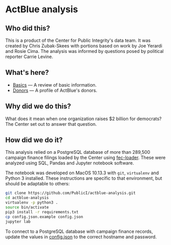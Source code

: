 # ActBlue analysis

## Who did this?

This is a product of the Center for Public Integrity's data team. It was created by Chris Zubak-Skees with portions based on work by Joe Yerardi and Rosie Cima. The analysis was informed by questions posed by political reporter Carrie Levine.

## What's here?

* [Basics](basics.ipynb) — A review of basic information.
* [Donors](donors.ipynb) — A profile of ActBlue's donors.

## Why did we do this?

What does it mean when one organization raises $2 billion for democrats? The Center set out to answer that question.

## How did we do it?

This analysis relied on a PostgreSQL database of more than 289,500 campaign finance filings loaded by the Center using [fec-loader](https://github.com/PublicI/fec-loader). These were analyzed using SQL, Pandas and Jupyter notebook software.

The notebook was developed on MacOS 10.13.3 with `git`, `virtualenv` and Python 3 installed. These instructions are specific to that environment, but should be adaptable to others:

```sh
git clone https://github.com/PublicI/actblue-analysis.git
cd actblue-analysis
virtualenv -p python3 .
source bin/activate
pip3 install -r requirements.txt
cp config.json.example config.json
jupyter lab
```

To connect to a PostgreSQL database with campaign finance records, update the values in [config.json](config.json) to the correct hostname and password.
